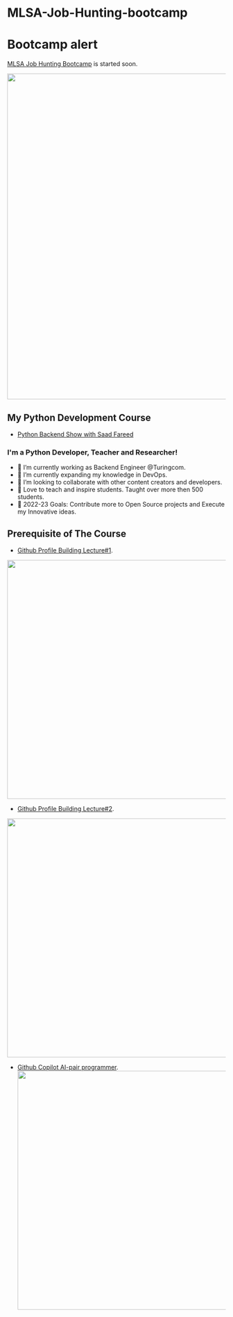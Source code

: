 # MLSA-Job-Hunting-bootcamp
# Bootcamp alert
[MLSA Job Hunting Bootcamp](https://github.com/saadfareed/MLSA-Job-Hunting-bootcamp) is started soon.

<img alt="" src="https://socialify.git.ci/saadfareed/MLSA-Job-Hunting-bootcamp/image?descriptionEditable=saad&font=Inter&forks=1&language=1&owner=1&pattern=Circuit%20Board&stargazers=1&theme=Dark" width="750" />

## My Python Development Course 
- [Python Backend Show with Saad Fareed](https://www.youtube.com/channel/UCB5JukXadSvscRtCI0JfGmw)

### I'm a Python Developer, Teacher and Researcher!
- 🔭 I’m currently working as Backend Engineer @Turingcom.
- 🌱 I’m currently expanding my knowledge in DevOps.
- 👯 I’m looking to collaborate with other content creators and developers.
- 📢 Love to teach and inspire students. Taught over more then 500 students.
- 🥅 2022-23 Goals: Contribute more to Open Source projects and Execute my Innovative ideas.

## Prerequisite of The Course
- [Github Profile Building Lecture#1](https://www.youtube.com/watch?v=UB2CT6nEQjo).
<img alt="" src="./Template/lecture#1.png" width="550" />

- [Github Profile Building Lecture#2](https://www.youtube.com/watch?v=cMyMr3qpjEo).
<img alt="" src="./Template/lecture#2.png" width="550" />


- [Github Copilot AI-pair programmer](https://www.youtube.com/watch?v=r0rcDxus0Rw).
<a href="./Template/lecture#3.png"><img alt="" src="./Template/lecture#3.png" width="550" /></a>
